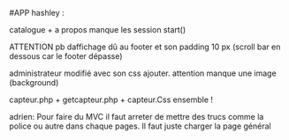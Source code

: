 #APP
hashley : 

  catalogue + a propos manque les session start()
  
  ATTENTION pb daffichage dû au footer et son padding 10 px (scroll bar en dessous car le footer dépasse) 
 
 administrateur modifié avec son css ajouter. attention manque une image (background)
 
 capteur.php + getcapteur.php + capteur.Css ensemble ! 
 
 adrien:
  Pour faire du MVC il faut arreter de mettre des trucs comme la police ou autre dans chaque pages. Il faut juste charger la page général
 
 
